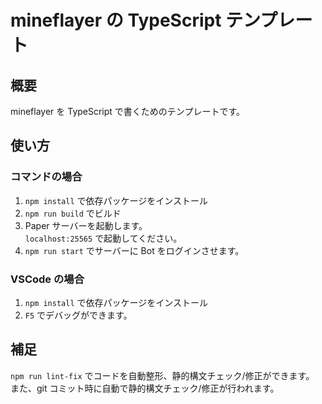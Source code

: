 # mineflayer の TypeScript テンプレート

## 概要

mineflayer を TypeScript で書くためのテンプレートです。

## 使い方

### コマンドの場合

1. `npm install` で依存パッケージをインストール
2. `npm run build` でビルド
3. Paper サーバーを起動します。  
   `localhost:25565` で起動してください。
4. `npm run start` でサーバーに Bot をログインさせます。

### VSCode の場合

1. `npm install` で依存パッケージをインストール
2. `F5` でデバッグができます。

## 補足

`npm run lint-fix` でコードを自動整形、静的構文チェック/修正ができます。  
また、git コミット時に自動で静的構文チェック/修正が行われます。  
